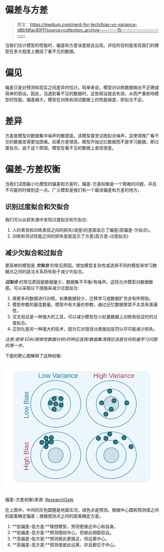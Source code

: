 # 偏差与方差

> 原文：<https://medium.com/nerd-for-tech/bias-vs-variance-d6b1dfac80f1?source=collection_archive---------15----------------------->

当我们估计模型的性能时，偏差和方差误差就会出现。评估的目的是发现我们的模型在多大程度上概括了看不见的数据。

# 偏见

偏差只是对预测和现实之间差异的估计。简单来说，模型对训练数据做出不正确或简单的假设。因此，当遇到看不见的数据时，这些假设就会失效，从而严重影响模型的性能。偏差越大，模型在训练和测试数据上的性能越差，即拟合不足。

# 差异

方差是模型对数据集中噪声的敏感度。该模型甚至试图拟合噪声，这使得推广看不见的数据变得更加困难。如果方差很高，模型开始记忆数据而不是学习数据，即过度拟合。由于这个原因，模型在看不见的数据上表现很差。

# 偏差-方差权衡

当我们试图最小化模型的偏差和方差时，偏差-方差权衡是一个两难的问题，并且不可能同时做到这一点。广义模型是我们有一个最佳偏差和方差的地方。

## 识别过度拟合和欠拟合

我们可以从损失值中发现过度拟合和欠拟合:

1.  人的表现和训练表现之间的损失(误差)的差距显示了偏差(高偏差-欠拟合)。
2.  训练和测试性能之间的损失差距显示了方差(高方差-过度拟合)

## 减少欠拟合和过拟合

更简单的模型是 ***欠拟合*** 的常见原因。增加模型复杂性或选择不同的模型来学习数据点之间的适当关系将有助于减少欠拟合。

***过拟合*** 的常见原因是数据量少，数据集不平衡/有噪声。这将允许模型对数据敏感。可以采取以下措施来减少过度拟合:

1.  用更多的数据进行训练。如果数据较少，迁移学习或数据扩充会有所帮助。
2.  模型参数的最佳数量。模型中有大量的参数，通过记忆数据使其不太具有普遍性。
3.  交叉验证是一种强大的工具，可以减少模型在小批量数据上训练和验证时的过度拟合。
4.  正则化是另一种强大的技术，因为它对错误分类施加惩罚以尽可能减少损失。

*注意:使用 EDA(探索性数据分析)的特征选择/数据集清理应该是任何机器学习问题的第一步。*

下面的靶心图解释了这种权衡:

![](img/e0c92c38829a22da4db38e8acea0432e.png)

偏差-方差权衡(来源: [ResearchGate](https://www.google.com/url?sa=i&url=https%3A%2F%2Fwww.researchgate.net%2Ffigure%2FVisualizing-bias-and-variance-tradeoff-using-a-bulls-eye-diagram_fig3_318432363&psig=AOvVaw367JMNSdXic_6tpbTImDBP&ust=1622472448954000&source=images&cd=vfe&ved=0CAMQjB1qFwoTCNix34PT8fACFQAAAAAdAAAAABAD)

在上图中，中间的灰色圆圈是地面实况，绿色点是预测。根据中心圆和预测值之间的距离确定偏差；根据预测点之间的距离确定方差。

1.  **低偏差-低方差:**理想模型，预测更接近中心和自身。
2.  **低偏差-高方差:**预测围绕中心，但彼此相距较远。
3.  **高偏差-低方差:**预测彼此更接近，但远离中心。
4.  **高偏差-高方差:**预测值彼此远离，并且都位于中心。
